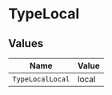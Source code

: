 # TypeLocal


## Values

| Name             | Value            |
| ---------------- | ---------------- |
| `TypeLocalLocal` | local            |